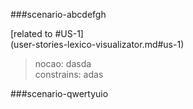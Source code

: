 ###scenario-abcdefgh

[related to #US-1]  
(user-stories-lexico-visualizator.md#us-1)  

> nocao: dasda  
> constrains: adas

###scenario-qwertyuio
